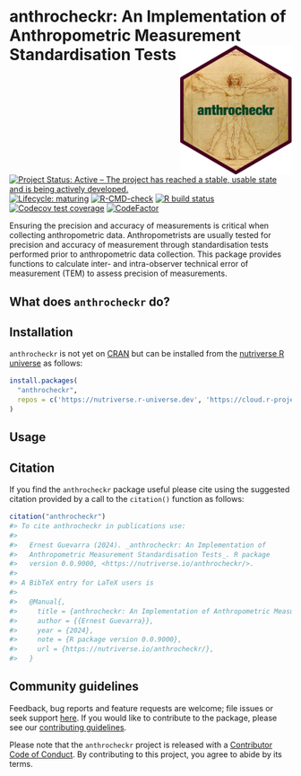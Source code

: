 
<!-- README.md is generated from README.Rmd. Please edit that file -->

# anthrocheckr: An Implementation of Anthropometric Measurement Standardisation Tests <img src="man/figures/logo.png" width="200" align="right" />

<!-- badges: start -->

[![Project Status: Active – The project has reached a stable, usable
state and is being actively
developed.](https://www.repostatus.org/badges/latest/active.svg)](https://www.repostatus.org/#active)
[![Lifecycle:
maturing](https://img.shields.io/badge/lifecycle-maturing-blue.svg)](https://www.tidyverse.org/lifecycle/#maturing)
[![R-CMD-check](https://github.com/nutriverse/anthrocheckr/actions/workflows/R-CMD-check.yaml/badge.svg)](https://github.com/nutriverse/anthrocheckr/actions/workflows/R-CMD-check.yaml)
[![R build
status](https://github.com/nutriverse/anthrocheckr/workflows/test-coverage/badge.svg)](https://github.com/nutriverse/anthrocheckr/actions)
[![Codecov test
coverage](https://codecov.io/gh/nutriverse/anthrocheckr/branch/main/graph/badge.svg)](https://app.codecov.io/gh/nutriverse/anthrocheckr?branch=main)
[![CodeFactor](https://www.codefactor.io/repository/github/nutriverse/anthrocheckr/badge)](https://www.codefactor.io/repository/github/nutriverse/anthrocheckr)
<!-- badges: end -->

Ensuring the precision and accuracy of measurements is critical when
collecting anthropometric data. Anthropometrists are usually tested for
precision and accuracy of measurement through standardisation tests
performed prior to anthropometric data collection. This package provides
functions to calculate inter- and intra-observer technical error of
measurement (TEM) to assess precision of measurements.

## What does `anthrocheckr` do?

## Installation

`anthrocheckr` is not yet on [CRAN](https://cran.r-project.org) but can
be installed from the [nutriverse R
universe](https://nutriverse.r-universe.dev) as follows:

``` r
install.packages(
  "anthrocheckr",
  repos = c('https://nutriverse.r-universe.dev', 'https://cloud.r-project.org')
)
```

## Usage

## Citation

If you find the `anthrocheckr` package useful please cite using the
suggested citation provided by a call to the `citation()` function as
follows:

``` r
citation("anthrocheckr")
#> To cite anthrocheckr in publications use:
#> 
#>   Ernest Guevarra (2024). _anthrocheckr: An Implementation of
#>   Anthropometric Measurement Standardisation Tests_. R package
#>   version 0.0.9000, <https://nutriverse.io/anthrocheckr/>.
#> 
#> A BibTeX entry for LaTeX users is
#> 
#>   @Manual{,
#>     title = {anthrocheckr: An Implementation of Anthropometric Measurement Standardisation Tests},
#>     author = {{Ernest Guevarra}},
#>     year = {2024},
#>     note = {R package version 0.0.9000},
#>     url = {https://nutriverse.io/anthrocheckr/},
#>   }
```

## Community guidelines

Feedback, bug reports and feature requests are welcome; file issues or
seek support [here](https://github.com/nutriverse/anthrocheckr/issues).
If you would like to contribute to the package, please see our
[contributing
guidelines](https://nutriverse.io/anthrocheckr/CONTRIBUTING.html).

Please note that the `anthrocheckr` project is released with a
[Contributor Code of
Conduct](https://nutriverse.io/anthrocheckr/CODE_OF_CONDUCT.html). By
contributing to this project, you agree to abide by its terms.
